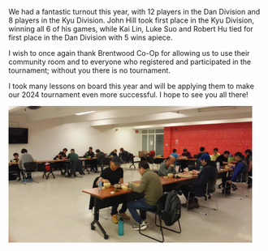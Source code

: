 <!--
.. title: 2023 Tournament Results
.. slug: 2023-tournament-results
.. date: 2023-05-09 20:17:58 UTC-06:00
.. tags: 
.. category: 
.. link: 
.. description: 
.. type: text
.. author: Vincent
-->

We had a fantastic turnout this year, with 12 players in the Dan Division and 8 players in the Kyu Division. John Hill took first place in the Kyu Division, winning all 6 of his games, while Kai Lin, Luke Suo and Robert Hu tied for first place 
in the Dan Division with 5 wins apiece.

I wish to once again thank Brentwood Co-Op for allowing us to use their community room and to everyone who registered and participated in the tournament; without you there is no tournament.

I took many lessons on board this year and will be applying them to make our 2024 tournament even more successful. I hope to see you all there!

<img src="/assets/images/2023_tournament.jpg" style="max-width: 50vw; height: auto;"/>
